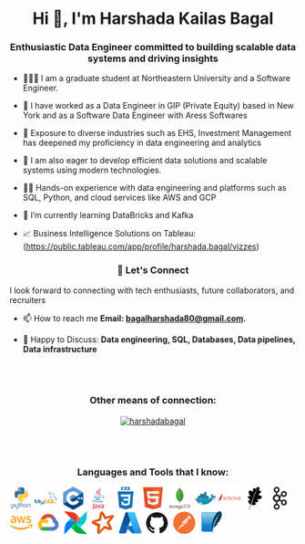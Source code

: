 <h1 align="center">Hi 👋, I'm Harshada Kailas Bagal</h1>
<h3 align="center">Enthusiastic Data Engineer committed to building scalable data systems and driving insights</h3>


- 👨🏽‍🎓 I am a graduate student at Northeastern University and a Software Engineer.
- :office: I have worked as a Data Engineer in GIP (Private Equity) based in New York and as a Software Data Engineer with Aress Softwares
- :briefcase: Exposure to diverse industries such as EHS, Investment Management has deepened my proficiency in data engineering and analytics
- :round_pushpin: I am also eager to develop efficient data solutions and scalable systems using modern technologies.
- 👨‍💻 Hands-on experience with data engineering and platforms such as SQL, Python, and cloud services like AWS and GCP

- 🌱 I’m currently learning DataBricks and Kafka
- :chart_with_upwards_trend: Business Intelligence Solutions on Tableau: (https://public.tableau.com/app/profile/harshada.bagal/vizzes)
  


<h3 align="center"> 🚀 Let's Connect </h3>
I look forward to connecting with tech enthusiasts, future collaborators, and recruiters

- 📫 How to reach me <b>Email: bagalharshada80@gmail.com.</b>
- 💬 Happy to Discuss: **Data engineering, SQL, Databases, Data pipelines, Data infrastructure**

  <br><br>
<h3 align="center">Other means of connection:</h3>
<p align="center">
<a href="https://www.linkedin.com/in/harshadabagal/" target="blank"><img align="center" src="https://raw.githubusercontent.com/rahuldkjain/github-profile-readme-generator/master/src/images/icons/Social/linked-in-alt.svg" alt="harshadabagal" height="30" width="40" /></a>
</p>
  <br><br>
<h3 align="center">Languages and Tools that I know:</h3>
<div>
  <img src="https://github.com/devicons/devicon/blob/master/icons/python/python-original-wordmark.svg" title="Python" alt="Python" width="40" height="40"/>
    <img src="https://github.com/devicons/devicon/blob/master/icons/mysql/mysql-original-wordmark.svg" title="MySQL"  alt="MySQL" width="40" height="40"/>&nbsp;
  <img src="https://github.com/devicons/devicon/blob/master/icons/cplusplus/cplusplus-original.svg" title="C++" alt="C++" width="40" height="40"/>
  <img src="https://github.com/devicons/devicon/blob/master/icons/java/java-original-wordmark.svg" title="Java" alt="Java" width="40" height="40"/>&nbsp;
  <img src="https://github.com/devicons/devicon/blob/master/icons/css3/css3-plain-wordmark.svg"  title="CSS3" alt="CSS" width="40" height="40"/>&nbsp;
  <img src="https://github.com/devicons/devicon/blob/master/icons/html5/html5-original.svg" title="HTML5" alt="HTML" width="40" height="40"/>&nbsp;
  <img src="https://github.com/devicons/devicon/blob/master/icons/mongodb/mongodb-original-wordmark.svg" title="MongoDB" alt="MongoDB" width="40" height="40"/>
  <img src="https://github.com/devicons/devicon/blob/master/icons/docker/docker-original.svg" title="Docker" alt="Docker" width="40" height="40"/>
  <img src="https://github.com/devicons/devicon/blob/master/icons/apache/apache-original-wordmark.svg" title="Spark" alt="Spark" width="40" height="40"/>
<img src="https://raw.githubusercontent.com/simple-icons/simple-icons/develop/icons/apache.svg" title="Hadoop" alt="Hadoop" width="40" height="40"/>
<img src="https://github.com/devicons/devicon/blob/master/icons/apachekafka/apachekafka-original.svg" title="Kafka" alt="Kafka" width="40" height="40"/>
  <img src="https://github.com/devicons/devicon/blob/master/icons/amazonwebservices/amazonwebservices-plain-wordmark.svg" title="AWS" alt="AWS" width="40" height="40"/>&nbsp;
<img src="https://github.com/devicons/devicon/blob/master/icons/googlecloud/googlecloud-original.svg" title="GCP" alt="GCP" width="40" height="40"/>&nbsp;
	<img src="https://github.com/devicons/devicon/blob/master/icons/apacheairflow/apacheairflow-original.svg" title="ApacheAirlow" alt="ApacheAirflow" width="40" height="40"/>&nbsp;
	<img src="https://github.com/devicons/devicon/blob/master/icons/apachespark/apachespark-original.svg" title="ApacheSpark" alt="ApacheSpark" width="40" height="40"/>&nbsp;
 	<img src="https://github.com/devicons/devicon/blob/master/icons/azure/azure-original.svg" title="Azure" alt="Azure" width="40" height="40"/>&nbsp;
  <img src="https://github.com/devicons/devicon/blob/master/icons/github/github-original.svg" title="Github" alt="Github" width="40" height="40"/>&nbsp;
	<img src="https://github.com/devicons/devicon/blob/master/icons/postman/postman-original.svg" title="Postman" alt="Postman" width="40" height="40"/>&nbsp;
	<img src="https://github.com/devicons/devicon/blob/master/icons/sqlite/sqlite-original.svg" title="SQLLite" alt="SQLLite" width="40" height="40"/>&nbsp;




	
</div>
  <br><br>
